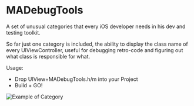 MADebugTools
============

A set of unusual categories that every iOS developer needs in his dev and testing toolkit.

So far just one category is included, the ability to display the class name of every UIViewController, useful for debugging retro-code and figuring out what class is responsible for what.

Usage:

- Drop UIView+MADebugTools.h/m into your Project
- Build + GO!

![Example of Category](http://mike.kz/demoCategory.png "Usage of the Category in Action")

